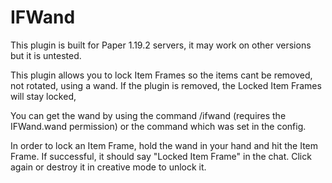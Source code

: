 # IFWand

This plugin is built for Paper 1.19.2 servers, it may work on other versions but it is untested.

This plugin allows you to lock Item Frames so the items cant be removed, not rotated, using a wand. If the plugin is removed, the Locked Item Frames will stay locked,

You can get the wand by using the command /ifwand (requires the IFWand.wand permission) or the command which was set in the config.

In order to lock an Item Frame, hold the wand in your hand and hit the Item Frame. If successful, it should say "Locked Item Frame" in the chat. Click again or destroy it in creative mode to unlock it.